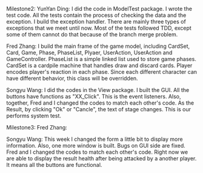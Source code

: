 Milestone2:
YunYan Ding:
I did the code in ModelTest package. I wrote the test code. All the tests contain the process of checking the data and the exception. I build the exception handler. There are mainly three types of exceptions that we meet until now. Most of the tests followed TDD, except some of them cannot do that because of the branch merge problem.

Fred Zhang:
I build the main frame of the game model, including CardSet, Card, Game, Phase, PhaseList, Plyaer, UserAction, UserAction and GameController.
PhaseList is a simple linked list used to store game phases.
CardSet is a cardpile machine that handles draw and discard cards.
Player encodes player's reaction in each phase. Since each different character can have different behavior, this class will be overridden. 


Songyu Wang:
I did the codes in the View package. I built the GUI. All the buttons have functions as "XX_Click". This is the event listeners. Also, together, Fred and I changed the codes to match each other's code. As the Result, by clicking "Ok" or "Cancle", the text of stage changes. This is our performs system test.  

Milestone3:
Fred Zhang:

Songyu Wang:
This week I changed the form a little bit to display more information. Also, one more window is built. Bugs on GUI side are fixed. Fred and I changed the codes to match each other's code. Right now we are able to display the result health after being attacked by a another player. It means all the buttons are functional. 